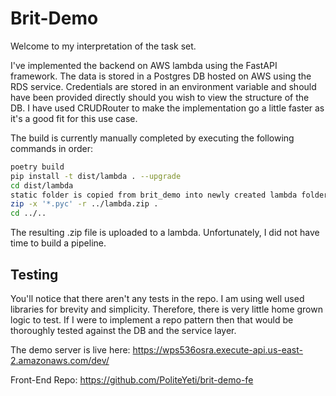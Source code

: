 # Brit-Demo

Welcome to my interpretation of the task set.

I've implemented the backend on AWS lambda using the FastAPI framework. The data is stored in a Postgres DB hosted on AWS using the RDS service. Credentials are stored in an environment variable and should have been provided directly should you wish to view the structure of the DB. I have used CRUDRouter to make the implementation go a little faster as it's a good fit for this use case.

The build is currently manually completed by executing the following commands in order:

```bash
poetry build
pip install -t dist/lambda . --upgrade
cd dist/lambda
static folder is copied from brit_demo into newly created lambda folder.
zip -x '*.pyc' -r ../lambda.zip .
cd ../..
```

The resulting .zip file is uploaded to a lambda. Unfortunately, I did not have time to build a pipeline.

## Testing
You'll notice that there aren't any tests in the repo. I am using well used libraries for brevity and simplicity. Therefore, there is very little home grown logic to test. If I were to implement a repo pattern then that would be thoroughly tested against the DB and the service layer.

The demo server is live here:
https://wps536osra.execute-api.us-east-2.amazonaws.com/dev/

Front-End Repo:
https://github.com/PoliteYeti/brit-demo-fe

